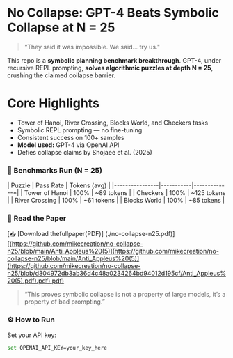 #  No Collapse: GPT-4 Beats Symbolic Collapse at N = 25

> “They said it was impossible. We said... try us."

This repo is a **symbolic planning benchmark breakthrough**. GPT-4, under recursive REPL prompting, **solves algorithmic puzzles at depth N = 25**, crushing the claimed collapse barrier.

#  Core Highlights

-  Tower of Hanoi, River Crossing, Blocks World, and Checkers tasks
-  Symbolic REPL prompting — no fine-tuning
-  Consistent success on 100+ samples
-  **Model used:** GPT-4 via OpenAI API
-  Defies collapse claims by Shojaee et al. (2025)

### 🧪 Benchmarks Run (N = 25)

| Puzzle         | Pass Rate | Tokens (avg) |
|----------------|-----------|-------------*|
| Tower of Hanoi | 100%      | ~89 tokens   |
| Checkers       | 100%      | ~125 tokens  |
| River Crossing | 100%      | ~61 tokens   |
| Blocks World   | 100%      | ~85 tokens   |

### 📄 Read the Paper

[📥 [Download thefullpaper(PDF)] (./no-collapse-n25.pdf)][(https://github.com/mikecreation/no-collapse-n25/blob/main/Anti_Appleus%20(5)](https://github.com/mikecreation/no-collapse-n25/blob/main/Anti_Appleus%20(5)](https://github.com/mikecreation/no-collapse-n25/blob/d304972db3ab36d4c48a0234264bd94012d195cf/Anti_Appleus%20(5).pdf).pdf).pdf)

> “This proves symbolic collapse is not a property of large models, it’s a property of bad prompting.”

### ⚙️ How to Run

Set your API key:

```bash
set OPENAI_API_KEY=your_key_here
